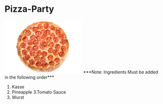 # Pizza-Party
<img src="https://github.com/MercyKiongera/Pizza-Party/blob/main/Images/istockphoto-1042948900-612x612.jpeg" width=50% height=50%>
***Note: Ingredients Must be added in the following order***

1. Kasse
2. Pineapple
3.Tomato Sauce
4. Wurst

